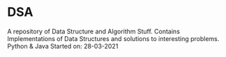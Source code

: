 # DSA
A repository of Data Structure and Algorithm Stuff.
Contains Implementations of Data Structures and solutions to interesting problems.
Python & Java
Started on: 28-03-2021
